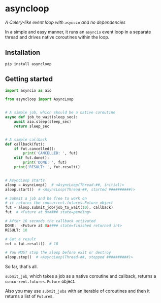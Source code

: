 # asyncloop
*A Celery-like event loop with `asyncio` and no dependencies*

In a simple and easy manner, it runs an `asyncio` event loop in a separate thread and drives native coroutines within the loop.

## Installation
```
pip install asyncloop
```

## Getting started
```python
import asyncio as aio

from asyncloop import AsyncLoop


# A simple job, which should be a native coroutine
async def job_to_wait(sleep_sec):
    await aio.sleep(sleep_sec)
    return sleep_sec


# A simple callback
def callback(fut):
    if fut.cancelled():
        print('CANCELLED: ', fut)
    elif fut.done():
        print('DONE: ', fut)
	print('RESULT: ', fut.result()


# AsyncLoop starts
aloop = AsyncLoop()  # <AsyncLoop(Thread-##, initial)>
aloop.start()  # <AsyncLoop(Thread-##, started ##########)>

# Submit a job and be free to work on
# it returns the concurrent.futures.Future object
fut = aloop.submit_job(job_to_wait(10), callback)
fut  # <Future at 0x#### state=pending>

# After 10 seconds the callback activated
DONE:  <Future at 0x#### state=finished returned int>
RESULT: 10

# Get a result
ret = fut.result()  # 10

# You MUST stop the aloop before exit or destroy
aloop.stop()  # <AsyncLoop(Thread-##, stopped ##########)>
```
So far, that's all.

`submit_job`, which takes a job as a native coroutine and callback, returns a `concurrent.futures.Future` object.

Also you may use `submit_jobs` with an iterable of coroutines and then it returns a list of `Future`s.
